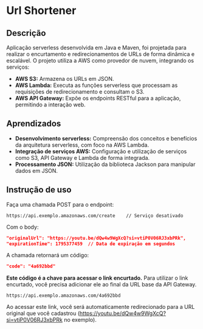 # Url Shortener

## Descrição
Aplicação serverless desenvolvida em Java e Maven, foi projetada para realizar o encurtamento e redirecionamentos de URLs de forma dinâmica e escalável. O projeto utiliza a AWS como provedor de nuvem, integrando os serviços:
- **AWS S3:** Armazena os URLs em JSON.
- **AWS Lambda:** Executa as funções serverless que processam as requisições de redirecionamento e consultam o S3. 
- **AWS API Gateway:** Expõe os endpoints RESTful para a aplicação, permitindo a interação web.


## Aprendizados
- **Desenvolvimento serverless:** Compreensão dos conceitos e benefícios da arquitetura serverless, com foco na AWS Lambda.
- **Integração de serviços AWS:** Configuração e utilização de serviços como S3, API Gateway e Lambda de forma integrada.
- **Processamento JSON:** Utilização da biblioteca Jackson para manipular dados em JSON.


## Instrução de uso
Faça uma chamada POST para o endpoint:
```
https://api.exemplo.amazonaws.com/create    // Serviço desativado
```
 Com o body:
```json
"originalUrl": "https://youtu.be/dQw4w9WgXcQ?si=vtiP0V06RJ3xbPRk",
"expirationTime": 1795377459  // Data de expiração em segundos
```

A chamada retornará um código:

```json
"code": "4a692bbd"
```

**Este código é a chave para acessar o link encurtado.** Para utilizar o link encurtado, você precisa adicionar ele ao final da URL base da API Gateway.
```
https://api.exemplo.amazonaws.com/4a692bbd
```
Ao acessar este link, você será automaticamente redirecionado para a URL original que você cadastrou (https://youtu.be/dQw4w9WgXcQ?si=vtiP0V06RJ3xbPRk no exemplo).
